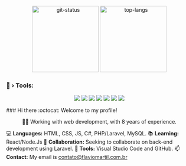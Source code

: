 <p align="center">
  <img height="180em" src="https://github-readme-stats.vercel.app/api?username=flaviomartil&show_icons=true&theme=dark&layout=compact" alt="git-status" class="center">
  <img height="180em" src="https://github-readme-stats.vercel.app/api/top-langs/?username=flaviomartil&theme=dark&layout=compact&langs_count=7" alt="top-langs" class="center">
  <br />
</p>

### 🔧 › Tools:
<p align="center">
  <img src="https://img.shields.io/badge/javascript-%23323330.svg?style=for-the-badge&logo=javascript&logoColor=%23F7DF1E">
  <img src="https://img.shields.io/badge/c-3670A0?style=for-the-badge&logo=c&logoColor=ffffff">
  <img src="https://img.shields.io/badge/Visual%20Studio%20Code-0078d7.svg?style=for-the-badge&logo=visual-studio-code&logoColor=white">
  <img src="https://img.shields.io/badge/github-%23121011.svg?style=for-the-badge&logo=github&logoColor=white">
  <img src="https://img.shields.io/badge/NPM-%23000000.svg?style=for-the-badge&logo=npm&logoColor=white">
  <img src="https://img.shields.io/badge/node.js-6DA55F?style=for-the-badge&logo=node.js&logoColor=white">
  <img src="https://img.shields.io/badge/Windows-0078D6?style=for-the-badge&logo=windows&logoColor=white">
</p>
### Hi there :octocat:
Welcome to my profile!
<p align="center">
👨‍💻 Working with web development, with 8 years of experience.

💻 **Languages:** HTML, CSS, JS, C#, PHP/Laravel, MySQL.
📚 **Learning:** React/Node.Js
👯 **Collaboration:** Seeking to collaborate on back-end development using Laravel.
🔨 **Tools:** Visual Studio Code and GitHub.
📫 **Contact:** My email is [contato@flaviomartil.com.br](mailto:contato@flaviomartil.com.br)
</p>
